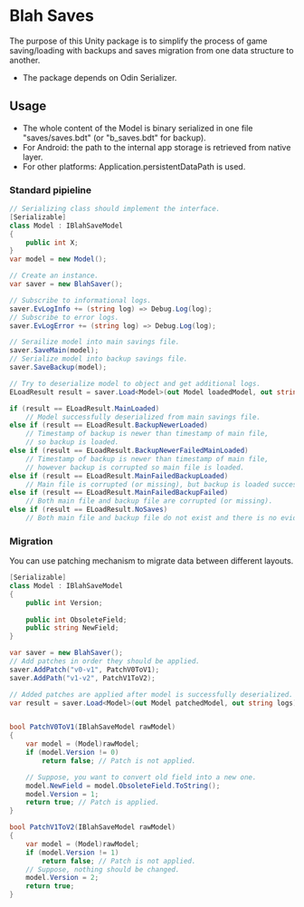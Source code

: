 
# Blah Saves
The purpose of this Unity package is to simplify the process of game saving/loading with backups and saves migration from one data structure to another.

* The package depends on Odin Serializer.

## Usage
* The whole content of the Model is binary serialized in one file "saves/saves.bdt" (or "b_saves.bdt" for backup).
* For Android: the path to the internal app storage is retrieved from native layer.
* For other platforms: Application.persistentDataPath is used.

### Standard pipieline
```csharp
// Serializing class should implement the interface.
[Serializable]
class Model : IBlahSaveModel
{
    public int X;
}
var model = new Model();

// Create an instance.
var saver = new BlahSaver();

// Subscribe to informational logs.
saver.EvLogInfo += (string log) => Debug.Log(log);
// Subscribe to error logs.
saver.EvLogError += (string log) => Debug.Log(log);

// Serailize model into main savings file.
saver.SaveMain(model);
// Serialize model into backup savings file.
saver.SaveBackup(model);

// Try to deserialize model to object and get additional logs.
ELoadResult result = saver.Load<Model>(out Model loadedModel, out string logs);

if (result == ELoadResult.MainLoaded)
    // Model successfully deserialized from main savings file.
else if (result == ELoadResult.BackupNewerLoaded)
    // Timestamp of backup is newer than timestamp of main file,
    // so backup is loaded.
else if (result == ELoadResult.BackupNewerFailedMainLoaded)
    // Timestamp of backup is newer than timestamp of main file,
    // however backup is corrupted so main file is loaded.
else if (result == ELoadResult.MainFailedBackupLoaded)
    // Main file is corrupted (or missing), but backup is loaded successfully.
else if (result == ELoadResult.MainFailedBackupFailed)
    // Both main file and backup file are corrupted (or missing).
else if (result == ELoadResult.NoSaves)
    // Both main file and backup file do not exist and there is no evidence that they should exist.

```

### Migration

You can use patching mechanism to migrate data between different layouts.

```csharp
[Serializable]
class Model : IBlahSaveModel
{
    public int Version;
    
    public int ObsoleteField;
    public string NewField;
}

var saver = new BlahSaver();
// Add patches in order they should be applied.
saver.AddPatch("v0-v1", PatchV0ToV1);
saver.AddPath("v1-v2", PatchV1ToV2);

// Added patches are applied after model is successfully deserialized.
var result = saver.Load<Model>(out Model patchedModel, out string logs);


bool PatchV0ToV1(IBlahSaveModel rawModel)
{
    var model = (Model)rawModel;
    if (model.Version != 0)
        return false; // Patch is not applied.

    // Suppose, you want to convert old field into a new one.
    model.NewField = model.ObsoleteField.ToString();
    model.Version = 1;
    return true; // Patch is applied.
}

bool PatchV1ToV2(IBlahSaveModel rawModel)
{
    var model = (Model)rawModel;
    if (model.Version != 1)
        return false; // Patch is not applied.
    // Suppose, nothing should be changed.
    model.Version = 2;
    return true;
}
```